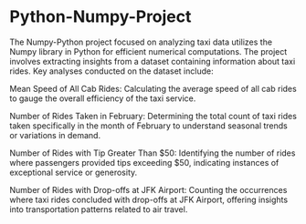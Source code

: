 # Python-Numpy-Project

The Numpy-Python project focused on analyzing taxi data utilizes the Numpy library in Python for efficient numerical computations. The project involves extracting insights from a dataset containing information about taxi rides. Key analyses conducted on the dataset include:

Mean Speed of All Cab Rides:
Calculating the average speed of all cab rides to gauge the overall efficiency of the taxi service.

Number of Rides Taken in February:
Determining the total count of taxi rides taken specifically in the month of February to understand seasonal trends or variations in demand.

Number of Rides with Tip Greater Than $50:
Identifying the number of rides where passengers provided tips exceeding $50, indicating instances of exceptional service or generosity.

Number of Rides with Drop-offs at JFK Airport:
Counting the occurrences where taxi rides concluded with drop-offs at JFK Airport, offering insights into transportation patterns related to air travel.
